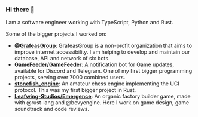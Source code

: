 ### Hi there 👋

<!--
**TimJentzsch/TimJentzsch** is a ✨ _special_ ✨ repository because its `README.md` (this file) appears on your GitHub profile.

Here are some ideas to get you started:

- 🔭 I’m currently working on ...
- 🌱 I’m currently learning ...
- 👯 I’m looking to collaborate on ...
- 🤔 I’m looking for help with ...
- 💬 Ask me about ...
- 📫 How to reach me: ...
- 😄 Pronouns: ...
- ⚡ Fun fact: ...
-->

I am a software engineer working with TypeScript, Python and Rust.

Some of the bigger projects I worked on:

- [**@GrafeasGroup**](https://github.com/GrafeasGroup): GrafeasGroup is a non-profit organization that aims to improve internet accessibility. I am helping to develop and maintain our database, API and network of six bots.
- [**GameFeeder/GameFeeder**](https://github.com/GameFeeder/GameFeeder): A notification bot for Game updates, available for Discord and Telegram. One of my first bigger programming projects, serving over 7000 combined users.
- [**stonefish_engine**](https://github.com/TimJentzsch/stonefish_engine): An amateur chess engine implementing the UCI protocol. This was my first bigger project in Rust.
- [**Leafwing-Studios/Emergence**](https://github.com/Leafwing-Studios/Emergence): An organic factory builder game, made with @rust-lang and @bevyengine. Here I work on game design, game soundtrack and code reviews.
